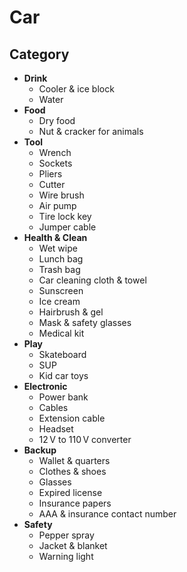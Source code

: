 # Car

## Category

- **Drink**
  - Cooler & ice block
  - Water
- **Food**
  - Dry food
  - Nut & cracker for animals
- **Tool**
  - Wrench
  - Sockets
  - Pliers
  - Cutter
  - Wire brush
  - Air pump
  - Tire lock key
  - Jumper cable
- **Health & Clean**
  - Wet wipe
  - Lunch bag
  - Trash bag
  - Car cleaning cloth & towel
  - Sunscreen
  - Ice cream
  - Hairbrush & gel
  - Mask & safety glasses
  - Medical kit
- **Play**
  - Skateboard
  - SUP
  - Kid car toys
- **Electronic**
  - Power bank
  - Cables
  - Extension cable
  - Headset
  - 12 V to 110 V converter
- **Backup**
  - Wallet & quarters
  - Clothes & shoes
  - Glasses
  - Expired license
  - Insurance papers
  - AAA & insurance contact number
- **Safety**
  - Pepper spray
  - Jacket & blanket
  - Warning light
